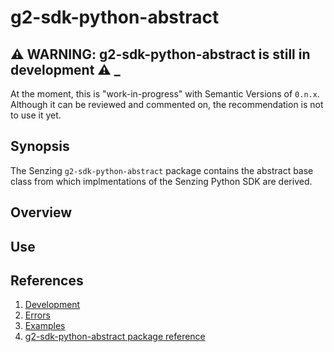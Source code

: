 # g2-sdk-python-abstract

## :warning: WARNING: g2-sdk-python-abstract is still in development :warning: _

At the moment, this is "work-in-progress" with Semantic Versions of `0.n.x`.
Although it can be reviewed and commented on,
the recommendation is not to use it yet.

## Synopsis

The Senzing `g2-sdk-python-abstract` package contains the abstract base class from which
implmentations of the Senzing Python SDK are derived.

## Overview

## Use

## References

1. [Development](docs/development.md)
1. [Errors](docs/errors.md)
1. [Examples](docs/examples.md)
1. [g2-sdk-python-abstract package reference](https://hub.senzing.com/g2-sdk-python-abstract/)

